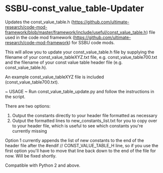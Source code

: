 # SSBU-const_value_table-Updater
Updates the const_value_table.h (https://github.com/ultimate-research/code-mod-framework/blob/master/framework/include/useful/const_value_table.h) file used in the code mod framework (https://github.com/ultimate-research/code-mod-framework) for SSBU code mods.

This will allow you to update your const_value_table.h file by supplying the filename of your const_value_tableXYZ.txt file, e.g. const_value_table700.txt and the filename of your const value table header file (e.g. const_value_table.h).

An example const_value_tableXYZ file is included (const_value_table700.txt).

 ~ USAGE ~
Run const_value_table_update.py and follow the instructions in the script.

There are two options: 
1. Output the constants directly to your header file formatted as necessary
2. Output the formatted lines to new_constants_list.txt for you to copy over to your header file, which is useful to see which constants you're currently missing

Option 1 currently appends the list of new constants to the end of the header file after the #endif // CONST_VALUE_TABLE_H line, so if you use the first option you'll have to move that line back down to the end of the file for now. Will be fixed shortly.

Compatible with Python 2 and above.
